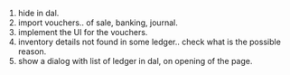1. hide in dal.
2. import vouchers.. of sale, banking, journal.
3. implement the UI for the vouchers.
4. inventory details not found in some ledger.. check what is the possible reason.
5. show a dialog with list of ledger in dal, on opening of the page.
